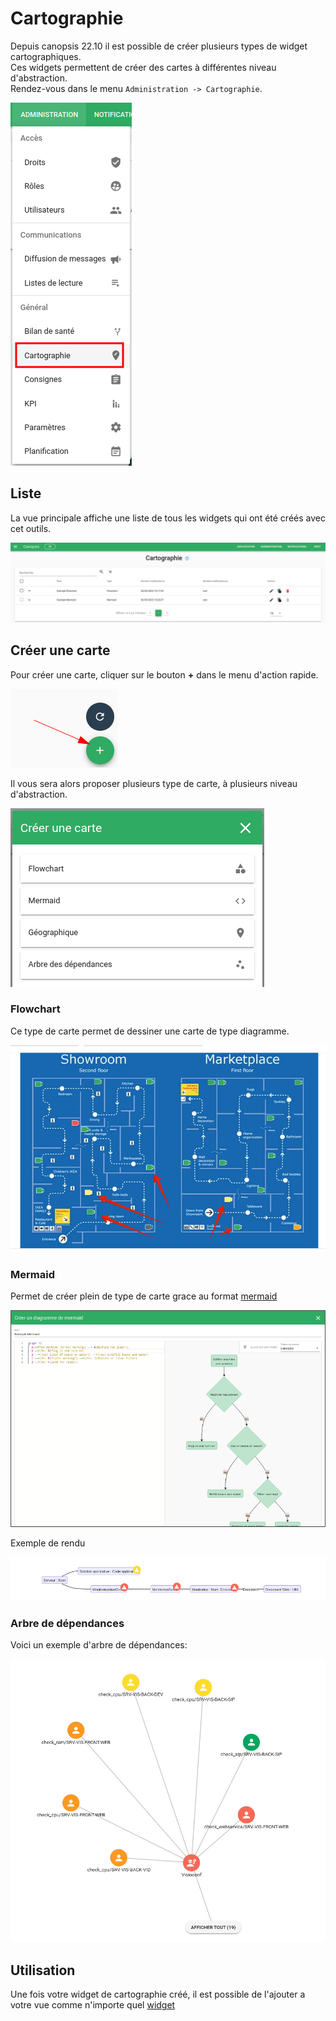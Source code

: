 # Cartographie

Depuis canopsis 22.10 il est possible de créer plusieurs types de widget cartographiques.  
Ces widgets permettent de créer des cartes à différentes niveau d'abstraction.    
Rendez-vous dans le menu `Administration -> Cartographie`.

![Menu administration cartographie](img/cartographie_menu.png)


## Liste

La vue principale affiche une liste de tous les widgets qui ont été créés avec cet outils.  

![Liste cartographie](img/cartographie_liste.png)

## Créer une carte

Pour créer une carte, cliquer sur le bouton **+** dans le menu d'action rapide.

![Création cartographie](img/cartographie_ajout.png)

Il vous sera alors proposer plusieurs type de carte, à plusieurs niveau d'abstraction.

![Modale création cartographie](img/cartographie_modale.png)

### Flowchart

Ce type de carte permet de dessiner une carte de type diagramme.

![Exemple rendu flowchart](img/cartographie_flowchart.jpg)


### Mermaid

Permet de créer plein de type de carte grace au format [mermaid](https://mermaid-js.github.io/mermaid/)

![Modale création mermaid](img/cartographie_mermaid_editor.png)

Exemple de rendu

![Mermaid](img/cartographie_mermaid.png)

### Arbre de dépendances

Voici un exemple d'arbre de dépendances:

![Arbre de dépendance](img/cartographie_arbre.png)

## Utilisation

Une fois votre widget de cartographie créé, il est possible de l'ajouter a votre vue comme n'importe quel [widget](../../guide-utilisation/interface/index.md)

